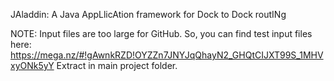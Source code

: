 JAladdin: 
A Java AppLlicAtion framework for Dock to Dock routINg

NOTE:
Input files are too large for GitHub. So, you can find test input files here:
https://mega.nz/#!gAwnkRZD!OYZZn7JNYJqQhayN2_GHQtCIJXT99S_1MHVxyONk5yY
Extract in main project folder.

